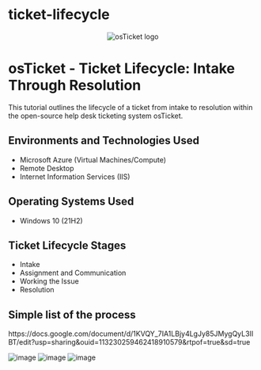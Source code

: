 # ticket-lifecycle
<p align="center">
<img src="https://i.imgur.com/Clzj7Xs.png" alt="osTicket logo"/>
</p>

<h1>osTicket - Ticket Lifecycle: Intake Through Resolution</h1>
This tutorial outlines the lifecycle of a ticket from intake to resolution within the open-source help desk ticketing system osTicket.<br />

<h2>Environments and Technologies Used</h2>

- Microsoft Azure (Virtual Machines/Compute)
- Remote Desktop
- Internet Information Services (IIS)

<h2>Operating Systems Used </h2>

- Windows 10</b> (21H2)

<h2>Ticket Lifecycle Stages</h2>

- Intake
- Assignment and Communication
- Working the Issue
- Resolution

<h2>Simple list of the process</h2>
https://docs.google.com/document/d/1KVQY_7IA1LBjy4LgJy85JMygQyL3IIBT/edit?usp=sharing&ouid=113230259462418910579&rtpof=true&sd=true

![image](https://github.com/user-attachments/assets/13ef4339-6e3e-4bc0-86dc-be71ba3233e9)
![image](https://github.com/user-attachments/assets/c59fb4a3-dacb-4166-ac47-847ce58f698c)
![image](https://github.com/user-attachments/assets/7a96e88d-f142-44da-b243-5c61fa004484)

